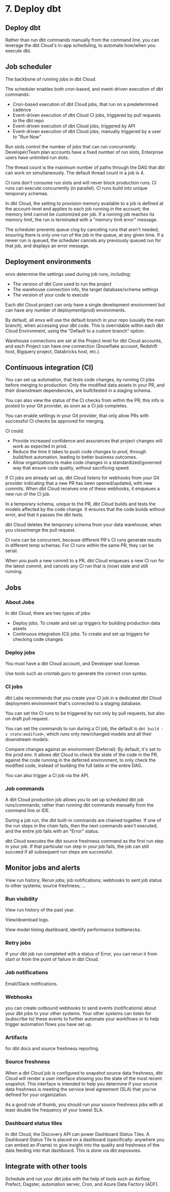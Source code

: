 # 7. Deploy dbt
## Deploy dbt
Rather than run dbt commands manually from the command line, you can leverage the dbt Cloud's in-app scheduling, to automate how/when you execute dbt.

## Job scheduler
The backbone of running jobs in dbt Cloud. 

The scheduler enables both cron-based, and event-driven execution of dbt commands:
- Cron-based execution of dbt Cloud jobs, that run on a predetermined cadence
- Event-driven execution of dbt Cloud CI jobs, triggered by pull requests to the dbt repo
- Event-driven execution of dbt Cloud jobs, triggered by API
- Event-driven execution of dbt Cloud jobs, manually triggered by a user to "Run Now"

Run slots control the number of jobs that can run concurrently. Developer/Team plan accounts have a fixed number of run slots, Enterprise users have unlimited run slots.

The thread count is the maximum number of paths through the DAG that dbt can work on simultaneously. The default thread count in a job is 4.

CI runs don't consume run slots and will never block production runs. CI runs can execute concurrently (in parallel). CI runs build into unique temporary schemas. 

In dbt Cloud, the setting to provision memory available to a job is defined at the account-level and applies to each job running in the account; the memory limit cannot be customized per job. If a running job reaches its memory limit, the run is terminated with a "memory limit error" message.

The scheduler prevents queue clog by canceling runs that aren't needed, ensuring there is only one run of the job in the queue, at any given time. If a newer run is queued, the scheduler cancels any previously queued run for that job, and displays an error message.

## Deployment environments
envs determine the settings used during job runs, including:
- The version of dbt Core used to run the project
- The warehouse connection info, the target database/schema settings
- The version of your code to execute

Each dbt Cloud project can only have a single development environment but can have any number of deployment(prod) environments.

By default, all envs will use the default branch in your repo (usually the main branch), when accessing your dbt code. This is overridable within each dbt Cloud Environment, using the "Default to a custom branch" option.

Warehouse connections are set at the Project level for dbt Cloud accounts, and each Project can have one connection (Snowflake account, Redshift host, Bigquery project, Databricks host, etc.).

## Continuous integration (CI)
You can set up automation, that tests code changes, by running CI jobs before merging to production. Only the modified data assets in your PR, and their downstream dependencies, are built/tested in a staging schema. 

You can also view the status of the CI checks from within the PR; this info is posted to your Git provider, as soon as a CI job completes. 

You can enable settings in your Git provider, that only allow PRs with successful CI checks be approved for merging.

CI could:
- Provide increased confidence and assurances that project changes will work as expected in prod.
- Reduce the time it takes to push code changes to prod, through build/test automation, leading to better business outcomes.
- Allow organizations to make code changes in a standardized/governed way that ensure code quality, without sacrificing speed.

If CI jobs are already set up, dbt Cloud listens for webhooks from your Git provider indicating that a new PR has been opened/updated, with new commits. When dbt Cloud receives one of these webhooks, it enqueues a new run of the CI job.

In a temporary schema, unique to the PR, dbt Cloud builds and tests the models affected by the code change. It ensures that the code builds without error, and that it passes the dbt tests.

dbt Cloud deletes the temporary schema from your data warehouse, when you close/merge the pull request. 

CI runs can be concurrent, because different PR's CI runs generate results in different temp schemas. For CI runs within the same PR, they can be serial. 

When you push a new commit to a PR, dbt Cloud enqueues a new CI run for the latest commit, and cancels any CI run that is (now) stale and still running. 

## Jobs
### About Jobs
In dbt Cloud, there are two types of jobs:
- Deploy jobs. To create and set up triggers for building production data assets
- Continuous integration (CI) jobs. To create and set up triggers for checking code changes

### Deploy jobs
You must have a dbt Cloud account, and Developer seat license. 

Use tools such as crontab.guru to generate the correct cron syntax. 

### CI jobs
dbt Labs recommends that you create your CI job in a dedicated dbt Cloud deployment environment that's connected to a staging database. 

You can set the CI runs to be triggered by not only by pull requests, but also on draft pull request. 

You can set the commands to run during a CI job, the default is `dbt build -s state:modified+`, which runs only new/changed models and all their downstream models. 

Compare changes against an environment (Deferral): By default, it's set to the prod env. It allows dbt Cloud to check the state of the code in the PR, against the code running in the deferred environment, to only check the modified code, instead of building the full table or the entire DAG.

You can also trigger a CI job via the API. 

### Job commands
A dbt Cloud production job allows you to set up scheduled dbt job runs/commands, rather than running dbt commands manually from the command line or IDE. 

During a job run, the dbt built-in commands are chained together. If one of the run steps in the chain fails, then the next commands aren't executed, and the entire job fails with an "Error" status.

dbt Cloud executes the dbt source freshness command as the first run step in your job. If that particular run step in your job fails, the job can still succeed if all subsequent run steps are successful.

## Monitor jobs and alerts
View run history; Rerun jobs; job notifications; webhooks to sent job status to other systems; source freshness; ...

### Run visibility
View run history of the past year. 

View/download logs. 

View model timing dashboard, identify performance bottlenecks. 

### Retry jobs
If your dbt job run completed with a status of Error, you can rerun it from start or from the point of failure in dbt Cloud.

### Job notifications
Email/Slack notifications. 

### Webhooks
you can create outbound webhooks to send events (notifications) about your dbt jobs to your other systems. Your other systems can listen for (subscribe to) these events to further automate your workflows or to help trigger automation flows you have set up.

### Artifacts
for dbt docs and source freshness reporting. 

### Source freshness
When a dbt Cloud job is configured to snapshot source data freshness, dbt Cloud will render a user interface showing you the state of the most recent snapshot. This interface is intended to help you determine if your source data freshness is meeting the service level agreement (SLA) that you've defined for your organization.

As a good rule of thumb, you should run your source freshness jobs with at least double the frequency of your lowest SLA.

### Dashboard status tiles
In dbt Cloud, the Discovery API can power Dashboard Status Tiles. A Dashboard Status Tile is placed on a dashboard (specifically: anywhere you can embed an iFrame) to give insight into the quality and freshness of the data feeding into that dashboard. This is done via dbt exposures.

## Integrate with other tools
Schedule and run your dbt jobs with the help of tools such as Airflow, Prefect, Dagster, automation server, Cron, and Azure Data Factory (ADF). 

